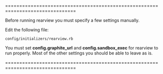 ===============================================================================

Before running rearview you must specify a few settings manually.

Edit the following file:

    config/initializers/rearview.rb

You must set **config.graphite_url** and **config.sandbox_exec** for rearview
to run properly. Most of the other settings you should be able to leave as is.

===============================================================================
